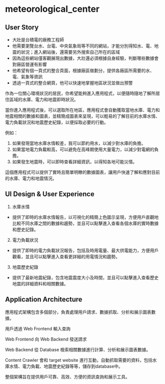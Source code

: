 # meteorological_center

## User Story

- 大壯是台積電的廠務工程師
- 他需要瀏覽台水、台電、中央氣象局等不同的網站，才能分別得知水、電、地震的狀況；進入網站後，還需要另外搜索自己所在的區域
- 因為這些網站僅客觀展現出數據，大壯還必須根據自身經驗，判斷哪些數據會對廠區營運有影響
- 他希望有個一頁式的整合頁面，根據廠區做劃分，提供各廠區所需要的水、電、氣象等資訊
- 透過一頁式的整合網頁，他可以快速地掌握地區狀況並做出預警

作為一位關心環境狀況的居民，你希望能夠進入應用程式，以便隨時隨地了解所居住區域的水庫、電力和地震即時狀況。

當你進入應用程式後，可以選取所在地區，應用程式會自動獲取當地水庫、電力和地震相關的數據和圖表，並精簡成圖表來呈現，可以輕易的了解目前的水庫水情、電力負載狀況和地震歷史紀錄，以便採取必要的行動。

例如：
1. 如果發現當地水庫水情較差，我可以節約用水，以減少對水庫的負擔。
2. 如果當地電力負載較高，可以避免在高峰期使用大量電力，以減少對電網的負擔。
3. 如果發生地震時，可以即時查看詳細資訊，以得知各地可能災情。

這個應用程式可以提供了實時且簡單明瞭的數據圖表，讓用戶快速了解和應對目前的水庫、電力和地震情況。

## UI Design & User Experience
1. 水庫水情
  - 提供了即時的水庫水情報告，以可視化的精簡上色圖示呈現，方便用戶直觀地比較不同水庫之間的數據和趨勢，並且可以點擊進入查看各個水庫的實時數據和歷史記錄。
2. 電力負載狀況
  - 提供了即時的電力負載狀況報告，包括及時用電量、最大供電能力，方便用戶觀看，並且可以點擊進入查看更詳細的用電情況和趨勢。
3. 地震歷史紀錄
  - 提供了最新地震紀錄，包含地震震度大小及時間，並且可以點擊進入查看歷史地震的詳細資料和相關數據。

## Application Architecture
應用程式架構包含多個部分，負責處理用戶請求、數據抓取、分析和展示圖表數據。

用戶透過 Web Frontend 輸入查詢

Web Frontend 向 Web Backend 發送請求

Web Backend 從 Database 檢索相關數據進行計算、分析和展示圖表數據。

Content Crawler 會和 target website 進行互動，自動抓取需要的資料，包括水庫水情、電力負載、地震歷史紀錄等等，儲存到database中。

整個架構旨在提供用戶可靠、高效、方便的資訊查詢和展示工具。

